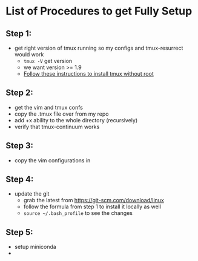 # List of Procedures to get Fully Setup


## Step 1:
 - get right version of tmux running so my configs and tmux-resurrect would work
   - `tmux -V` get version
   - we want version >= 1.9
   - [Follow these instructions to install tmux without root](https://www.looklinux.com/how-to-install-tmux-from-source-non-root-user/)

## Step 2:
 - get the vim and tmux confs 
 - copy the .tmux file over from my repo
 - add +x ability to the whole directory (recursively)
 - verify that tmux-continuum works

## Step 3:
 - copy the vim configurations in

## Step 4:
 - update the git
   - grab the latest from https://git-scm.com/download/linux
   - follow the formula from step 1 to install it locally as well
   - `source ~/.bash_profile` to see the changes

## Step 5:
 - setup miniconda
 - 
